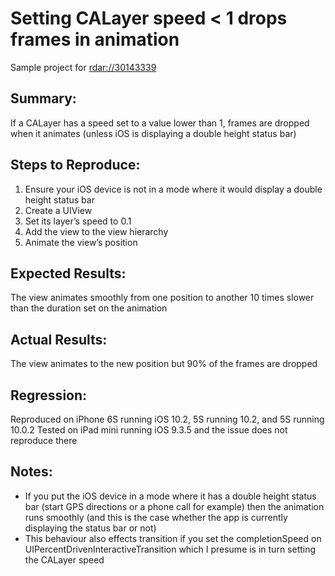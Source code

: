 # Setting CALayer speed < 1 drops frames in animation

Sample project for [rdar://30143339](https://openradar.appspot.com/radar?id=4942901515649024)

## Summary:
If a CALayer has a speed set to a value lower than 1, frames are dropped when it animates (unless iOS is displaying a double height status bar)

## Steps to Reproduce:
1. Ensure your iOS device is not in a mode where it would display a double height status bar
2. Create a UIView
3. Set its layer’s speed to 0.1
4. Add the view to the view hierarchy
5. Animate the view’s position

## Expected Results:
The view animates smoothly from one position to another 10 times slower than the duration set on the animation

## Actual Results:
The view animates to the new position but 90% of the frames are dropped

## Regression:
Reproduced on iPhone 6S running iOS 10.2, 5S running 10.2, and 5S running 10.0.2
Tested on iPad mini running iOS 9.3.5 and the issue does not reproduce there

## Notes:
- If you put the iOS device in a mode where it has a double height status bar (start GPS directions or a phone call for example) then the animation runs smoothly (and this is the case whether the app is currently displaying the status bar or not)
- This behaviour also effects transition if you set the completionSpeed on UIPercentDrivenInteractiveTransition which I presume is in turn setting the CALayer speed
